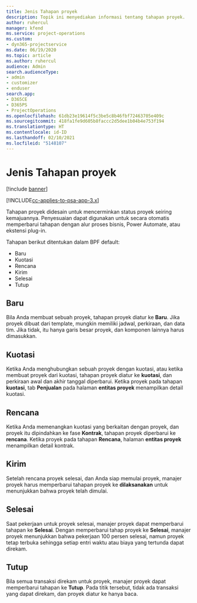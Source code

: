```yaml
---
title: Jenis Tahapan proyek
description: Topik ini menyediakan informasi tentang tahapan proyek.
author: ruhercul
manager: kfend
ms.service: project-operations
ms.custom:
- dyn365-projectservice
ms.date: 06/19/2020
ms.topic: article
ms.author: ruhercul
audience: Admin
search.audienceType:
- admin
- customizer
- enduser
search.app:
- D365CE
- D365PS
- ProjectOperations
ms.openlocfilehash: 61db23e19614f5c3be5c8b46fbf72463705e409c
ms.sourcegitcommit: 418fa1fe9d605b8faccc2d5dee1b04b4e753f194
ms.translationtype: HT
ms.contentlocale: id-ID
ms.lasthandoff: 02/10/2021
ms.locfileid: "5148107"
---
```

# <a name="project-stage-types"></a>Jenis Tahapan proyek 

[!include [banner](../includes/psa-now-project-operations.md)]

[!INCLUDE[cc-applies-to-psa-app-3.x](../includes/cc-applies-to-psa-app-3x.md)]

Tahapan proyek didesain untuk mencerminkan status proyek seiring kemajuannya. Penyesuaian dapat digunakan untuk secara otomatis memperbarui tahapan dengan alur proses bisnis, Power Automate, atau ekstensi plug-in.

Tahapan berikut ditentukan dalam BPF default:

- Baru
- Kuotasi
- Rencana
- Kirim
- Selesai
- Tutup 

## <a name="new"></a>Baru

Bila Anda membuat sebuah proyek, tahapan proyek diatur ke **Baru**. Jika proyek dibuat dari template, mungkin memiliki jadwal, perkiraan, dan data tim. Jika tidak, itu hanya garis besar proyek, dan komponen lainnya harus dimasukkan.

## <a name="quote"></a>Kuotasi

Ketika Anda menghubungkan sebuah proyek dengan kuotasi, atau ketika membuat proyek dari kuotasi, tahapan proyek diatur ke **kuotasi**, dan perkiraan awal dan akhir tanggal diperbarui. Ketika proyek pada tahapan **kuotasi**, tab **Penjualan** pada halaman **entitas proyek** menampilkan detail kuotasi.

## <a name="plan"></a>Rencana

Ketika Anda memenangkan kuotasi yang berkaitan dengan proyek, dan proyek itu dipindahkan ke fase **Kontrak**, tahapan proyek diperbarui ke **rencana**. Ketika proyek pada tahapan **Rencana**, halaman **entitas proyek** menampilkan detail kontrak.

## <a name="deliver"></a>Kirim

Setelah rencana proyek selesai, dan Anda siap memulai proyek, manajer proyek harus memperbarui tahapan proyek ke **dilaksanakan** untuk menunjukkan bahwa proyek telah dimulai.

## <a name="complete"></a>Selesai 

Saat pekerjaan untuk proyek selesai, manajer proyek dapat memperbarui tahapan ke **Selesai**. Dengan memperbarui tahap proyek ke **Selesai**, manajer proyek menunjukkan bahwa pekerjaan 100 persen selesai, namun proyek tetap terbuka sehingga setiap entri waktu atau biaya yang tertunda dapat direkam.

## <a name="close"></a>Tutup

Bila semua transaksi direkam untuk proyek, manajer proyek dapat memperbarui tahapan ke **Tutup**. Pada titik tersebut, tidak ada transaksi yang dapat direkam, dan proyek diatur ke hanya baca.

